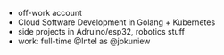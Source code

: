 - off-work account
- Cloud Software Development in Golang + Kubernetes
- side projects in Adruino/esp32, robotics stuff
- work: full-time @Intel as @jokuniew
